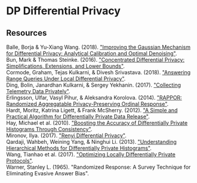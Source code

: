 # DP Differential Privacy



## Resources

Balle, Borja & Yu-Xiang Wang. (2018). ["Improving the Gaussian Mechanism for Differential Privacy: Analytical Calibration and Optimal Denoising"](https://arxiv.org/pdf/1805.06530.pdf).<br>
Bun, Mark & Thomas Steinke. (2016). ["Concentrated Differential Privacy: Simplifications, Extensions, and Lower Bounds"](https://arxiv.org/pdf/1605.02065.pdf).<br>
Cormode, Graham, Tejas Kulkarni, & Divesh Srivastava. (2018). ["Answering Range Queries Under Local Differential Privacy"](https://arxiv.org/pdf/1812.10942.pdf).<br>
Ding, Bolin, Janardhan Kulkarni, & Sergey Yekhanin. (2017). ["Collecting Telemetry Data Privately"](https://papers.nips.cc/paper/2017/file/253614bbac999b38b5b60cae531c4969-Paper.pdf).<br>
Erlingsson, Ulfar, Vasyl Pihur, & Aleksandra Korolova. (2014). ["RAPPOR: Randomized Aggregatable Privacy-Preserving Ordinal Response"](https://arxiv.org/pdf/1407.6981.pdf).<br>
Hardt, Moritz, Katrina Ligett, & Frank McSherry. (2012). ["A Simple and Practical Algorithm for Differentially Private Data Release"](https://papers.nips.cc/paper/2012/file/208e43f0e45c4c78cafadb83d2888cb6-Paper.pdf).<br>
Hay, Michael et al. (2010). ["Boosting the Accuracy of Differentially Private Histograms Through Consistency"](https://arxiv.org/pdf/0904.0942.pdf).<br>
Mironov, Ilya. (2017). ["Renyi Differential Privacy"](https://arxiv.org/pdf/1702.07476.pdf).<br>
Qardaji, Wahbeh, Weining Yang, & Ninghui Li. (2013). ["Understanding Hierarchical Methods for Differentially Private Histograms"](http://www.vldb.org/pvldb/vol6/p1954-qardaji.pdf).<br>
Wang, Tianhao et al. (2017). ["Optimizing Locally Differentially Private Protocols"](https://arxiv.org/pdf/1705.04421.pdf).<br>
Warner, Stanley L. (1965). "Randomized Response: A Survey Technique for Eliminating Evasive Answer Bias".<br>
